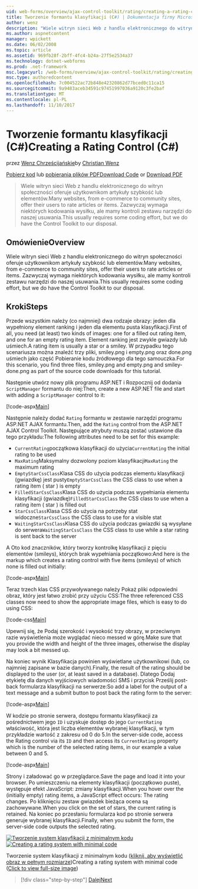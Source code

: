 ```yaml
---
uid: web-forms/overview/ajax-control-toolkit/rating/creating-a-rating-control-cs
title: Tworzenie formantu klasyfikacji (C#) | Dokumentacja firmy Microsoft
author: wenz
description: "Wiele witryn sieci Web z handlu elektronicznego do witryn społeczności oferuje użytkownikom artykuły szybkość lub elementów. Zazwyczaj wymaga niektórych kodowania wysiłku, ale mamy..."
ms.author: aspnetcontent
manager: wpickett
ms.date: 06/02/2008
ms.topic: article
ms.assetid: 969fb28f-2bff-4fc4-b24a-27f5e2534a37
ms.technology: dotnet-webforms
ms.prod: .net-framework
msc.legacyurl: /web-forms/overview/ajax-control-toolkit/rating/creating-a-rating-control-cs
msc.type: authoredcontent
ms.openlocfilehash: 7c004522ac72b848e42320862d77bced0c11ca15
ms.sourcegitcommit: 9a9483aceb34591c97451997036a9120c3fe2baf
ms.translationtype: MT
ms.contentlocale: pl-PL
ms.lasthandoff: 11/10/2017
---
```

<a name="creating-a-rating-control-c"></a><span data-ttu-id="26577-104">Tworzenie formantu klasyfikacji (C#)</span><span class="sxs-lookup"><span data-stu-id="26577-104">Creating a Rating Control (C#)</span></span>
====================
<span data-ttu-id="26577-105">przez [Wenz Chrześcijańskie](https://github.com/wenz)</span><span class="sxs-lookup"><span data-stu-id="26577-105">by [Christian Wenz](https://github.com/wenz)</span></span>

<span data-ttu-id="26577-106">[Pobierz kod](http://download.microsoft.com/download/9/3/f/93f8daea-bebd-4821-833b-95205389c7d0/rating0.cs.zip) lub [pobierania plików PDF](http://download.microsoft.com/download/2/d/c/2dc10e34-6983-41d4-9c08-f78f5387d32b/rating0CS.pdf)</span><span class="sxs-lookup"><span data-stu-id="26577-106">[Download Code](http://download.microsoft.com/download/9/3/f/93f8daea-bebd-4821-833b-95205389c7d0/rating0.cs.zip) or [Download PDF](http://download.microsoft.com/download/2/d/c/2dc10e34-6983-41d4-9c08-f78f5387d32b/rating0CS.pdf)</span></span>

> <span data-ttu-id="26577-107">Wiele witryn sieci Web z handlu elektronicznego do witryn społeczności oferuje użytkownikom artykuły szybkość lub elementów.</span><span class="sxs-lookup"><span data-stu-id="26577-107">Many websites, from e-commerce to community sites, offer their users to rate articles or items.</span></span> <span data-ttu-id="26577-108">Zazwyczaj wymaga niektórych kodowania wysiłku, ale mamy kontroli zestawu narzędzi do naszej usuwania.</span><span class="sxs-lookup"><span data-stu-id="26577-108">This usually requires some coding effort, but we do have the Control Toolkit to our disposal.</span></span>


## <a name="overview"></a><span data-ttu-id="26577-109">Omówienie</span><span class="sxs-lookup"><span data-stu-id="26577-109">Overview</span></span>

<span data-ttu-id="26577-110">Wiele witryn sieci Web z handlu elektronicznego do witryn społeczności oferuje użytkownikom artykuły szybkość lub elementów.</span><span class="sxs-lookup"><span data-stu-id="26577-110">Many websites, from e-commerce to community sites, offer their users to rate articles or items.</span></span> <span data-ttu-id="26577-111">Zazwyczaj wymaga niektórych kodowania wysiłku, ale mamy kontroli zestawu narzędzi do naszej usuwania.</span><span class="sxs-lookup"><span data-stu-id="26577-111">This usually requires some coding effort, but we do have the Control Toolkit to our disposal.</span></span>

## <a name="steps"></a><span data-ttu-id="26577-112">Kroki</span><span class="sxs-lookup"><span data-stu-id="26577-112">Steps</span></span>

<span data-ttu-id="26577-113">Przede wszystkim należy (co najmniej) dwa rodzaje obrazy: jeden dla wypełniony element ranking i jeden dla elementu pusta klasyfikacji.</span><span class="sxs-lookup"><span data-stu-id="26577-113">First of all, you need (at least) two kinds of images: one for a filled out rating item, and one for an empty rating item.</span></span> <span data-ttu-id="26577-114">Element ranking jest zwykle gwiazdy lub uśmiech.</span><span class="sxs-lookup"><span data-stu-id="26577-114">A rating item is usually a star or a smiley.</span></span> <span data-ttu-id="26577-115">W przypadku tego scenariusza można znaleźć trzy pliki, smiley.png i empty.png oraz done.png uśmiech jako część Pobieranie kodu źródłowego dla tego samouczka.</span><span class="sxs-lookup"><span data-stu-id="26577-115">For this scenario, you find three files, smiley.png and empty.png and smiley-done.png as part of the source code downloads for this tutorial.</span></span>

<span data-ttu-id="26577-116">Następnie utwórz nowy plik programu ASP.NET i Rozpocznij od dodania `ScriptManager` formantu do niej:</span><span class="sxs-lookup"><span data-stu-id="26577-116">Then, create a new ASP.NET file and start with adding a `ScriptManager` control to it:</span></span>

[!code-aspx[Main](creating-a-rating-control-cs/samples/sample1.aspx)]

<span data-ttu-id="26577-117">Następnie należy dodać `Rating` formantu w zestawie narzędzi programu ASP.NET AJAX formantu.</span><span class="sxs-lookup"><span data-stu-id="26577-117">Then, add the `Rating` control from the ASP.NET AJAX Control Toolkit.</span></span> <span data-ttu-id="26577-118">Następujące atrybuty muszą zostać ustawione dla tego przykładu:</span><span class="sxs-lookup"><span data-stu-id="26577-118">The following attributes need to be set for this example:</span></span>

- <span data-ttu-id="26577-119">`CurrentRating`początkowa klasyfikacji do użycia</span><span class="sxs-lookup"><span data-stu-id="26577-119">`CurrentRating` the initial rating to be used</span></span>
- <span data-ttu-id="26577-120">`MaxRating`Maksymalny dozwolony poziom klasyfikacji</span><span class="sxs-lookup"><span data-stu-id="26577-120">`MaxRating` the maximum rating</span></span>
- <span data-ttu-id="26577-121">`EmptyStarCssClass`Klasa CSS do użycia podczas elementu klasyfikacji (gwiazdkę) jest pusty</span><span class="sxs-lookup"><span data-stu-id="26577-121">`EmptyStarCssClass` the CSS class to use when a rating item ( star ) is empty</span></span>
- <span data-ttu-id="26577-122">`FilledStarCssClass`Klasa CSS do użycia podczas wypełniania elementu klasyfikacji (gwiazdkę)</span><span class="sxs-lookup"><span data-stu-id="26577-122">`FilledStarCssClass` the CSS class to use when a rating item ( star ) is filled out</span></span>
- <span data-ttu-id="26577-123">`StarCssClass`Klasa CSS do użycia na potrzeby stat widoczne</span><span class="sxs-lookup"><span data-stu-id="26577-123">`StarCssClass` the CSS class to use for a visible stat</span></span>
- <span data-ttu-id="26577-124">`WaitingStarCssClass`Klasa CSS do użycia podczas gwiazdki są wysyłane do serwera</span><span class="sxs-lookup"><span data-stu-id="26577-124">`WaitingStarCssClass` the CSS class to use while a star rating is sent back to the server</span></span>

<span data-ttu-id="26577-125">A Oto kod znaczników, który tworzy kontrolkę klasyfikacji z pięciu elementów (smileys), których brak wypełniania początkowo:</span><span class="sxs-lookup"><span data-stu-id="26577-125">And here is the markup which creates a rating control with five items (smileys) of which none is filled out initially:</span></span>

[!code-aspx[Main](creating-a-rating-control-cs/samples/sample2.aspx)]

<span data-ttu-id="26577-126">Teraz trzech klas CSS przywoływanego należy Pokaż pliki odpowiedni obraz, który jest łatwo zrobić przy użyciu CSS:</span><span class="sxs-lookup"><span data-stu-id="26577-126">The three referenced CSS classes now need to show the appropriate image files, which is easy to do using CSS:</span></span>

[!code-css[Main](creating-a-rating-control-cs/samples/sample3.css)]

<span data-ttu-id="26577-127">Upewnij się, że Podaj szerokość i wysokość trzy obrazy, w przeciwnym razie wyświetlenia może wyglądać nieco messed w górę.</span><span class="sxs-lookup"><span data-stu-id="26577-127">Make sure that you provide the width and height of the three images, otherwise the display may look a bit messed up.</span></span>

<span data-ttu-id="26577-128">Na koniec wynik Klasyfikacja powinien wyświetlane użytkownikowi (lub, co najmniej zapisane w bazie danych).</span><span class="sxs-lookup"><span data-stu-id="26577-128">Finally, the result of the rating should be displayed to the user (or, at least saved in a database).</span></span> <span data-ttu-id="26577-129">Dlatego Dodaj etykietę dla danych wyjściowych wiadomości SMS i przycisk Prześlij post-back formularza klasyfikacji na serwerze:</span><span class="sxs-lookup"><span data-stu-id="26577-129">So add a label for the output of a text message and a submit button to post back the rating form to the server:</span></span>

[!code-aspx[Main](creating-a-rating-control-cs/samples/sample4.aspx)]

<span data-ttu-id="26577-130">W kodzie po stronie serwera, dostępu formantu klasyfikacji za pośrednictwem jego `ID` i uzyskuje dostęp do jego `CurrentRating` właściwość, która jest liczba elementów wybranej klasyfikacji, w tym przykładzie wartość z zakresu od 0 do 5.</span><span class="sxs-lookup"><span data-stu-id="26577-130">In the server-side code, access the Rating control via its `ID` and then access its `CurrentRating` property which is the number of the selected rating items, in our example a value between 0 and 5.</span></span>

[!code-aspx[Main](creating-a-rating-control-cs/samples/sample5.aspx)]

<span data-ttu-id="26577-131">Strony i załadować go w przeglądarce.</span><span class="sxs-lookup"><span data-stu-id="26577-131">Save the page and load it into your browser.</span></span> <span data-ttu-id="26577-132">Po umieszczeniu na elementy klasyfikacji (początkowo puste), występuje efekt JavaScript: zmiany klasyfikacji.</span><span class="sxs-lookup"><span data-stu-id="26577-132">When you hover over the (initially empty) rating items, a JavaScript effect occurs: The rating changes.</span></span> <span data-ttu-id="26577-133">Po kliknięciu zestaw gwiazdek bieżąca ocena są zachowywane.</span><span class="sxs-lookup"><span data-stu-id="26577-133">When you click on the set of stars, the current rating is retained.</span></span> <span data-ttu-id="26577-134">Na koniec po przesłaniu formularza kod po stronie serwera generuje wybranej klasyfikacji.</span><span class="sxs-lookup"><span data-stu-id="26577-134">Finally, when you submit the form, the server-side code outputs the selected rating.</span></span>


<span data-ttu-id="26577-135">[![Tworzenie system klasyfikacji z minimalnym kodu](creating-a-rating-control-cs/_static/image2.png)](creating-a-rating-control-cs/_static/image1.png)</span><span class="sxs-lookup"><span data-stu-id="26577-135">[![Creating a rating system with minimal code](creating-a-rating-control-cs/_static/image2.png)](creating-a-rating-control-cs/_static/image1.png)</span></span>

<span data-ttu-id="26577-136">Tworzenie system klasyfikacji z minimalnym kodu ([kliknij, aby wyświetlić obraz w pełnym rozmiarze](creating-a-rating-control-cs/_static/image3.png))</span><span class="sxs-lookup"><span data-stu-id="26577-136">Creating a rating system with minimal code ([Click to view full-size image](creating-a-rating-control-cs/_static/image3.png))</span></span>

>[!div class="step-by-step"]
[<span data-ttu-id="26577-137">Dalej</span><span class="sxs-lookup"><span data-stu-id="26577-137">Next</span></span>](creating-a-rating-control-vb.md)
